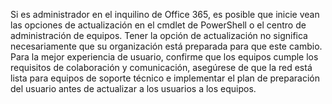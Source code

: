 Si es administrador en el inquilino de Office 365, es posible que inicie vean las opciones de actualización en el cmdlet de PowerShell o el centro de administración de equipos. Tener la opción de actualización no significa necesariamente que su organización está preparada para que este cambio. Para la mejor experiencia de usuario, confirme que los equipos cumple los requisitos de colaboración y comunicación, asegúrese de que la red está lista para equipos de soporte técnico e implementar el plan de preparación del usuario antes de actualizar a los usuarios a los equipos.
